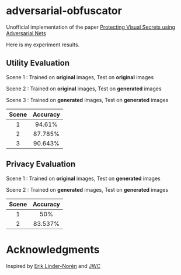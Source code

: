 # adversarial-obfuscator

Unofficial implementation of the paper [Protecting Visual Secrets using Adversarial Nets](https://ieeexplore.ieee.org/stamp/stamp.jsp?tp=&arnumber=8014908) 

Here is my experiment results.

## Utility Evaluation

Scene 1 : Trained on **original** images, Test on **original** images

Scene 2 : Trained on **original** images, Test on **generated** images

Scene 3 : Trained on **generated** images, Test on **generated** images



| Scene | Accuracy |
| :---: | :------: |
|   1   |  94.61%  |
|   2   | 87.785%  |
|   3   | 90.643%  |



## Privacy Evaluation

Scene 1 : Trained on **original** images, Test on **generated** images

Scene 2 : Trained on **generated** images, Test on **generated** images



| Scene | Accuracy |
| :---: | :------: |
|   1   |   50%    |
|   2   | 83.537%  |



# Acknowledgments

Inspired by [Erik Linder-Norén](https://github.com/eriklindernoren/Keras-GAN/tree/master/dcgan) and [JWC](https://github.com/yushuinanrong/PPRL-VGAN) 